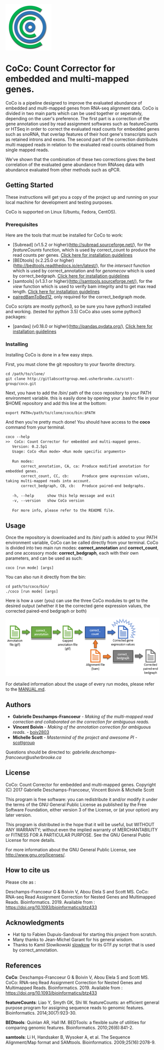 ![alt tag](ressources/CoCoLogo.PNG)
# **CoCo**: Count Corrector for embedded and multi-mapped genes.

CoCo is a pipeline designed to improve the evaluated abundance of embedded and multi-mapped genes from RNA-seq alignment data. CoCo is divided in two main parts which can be used together or seperately, depending on the user's preference. The first part is a correction of the gene annotation used by read assignment softwares such as featureCounts or HTSeq in order to correct the evaluated read counts for embedded genes such as snoRNA, that overlap features of their host gene's transcripts such as retained introns and exons. The second part of the correction distributes multi mapped reads in relation to the evaluated read counts obtained from single mapped reads.

We've shown that the combination of these two corrections gives the best correlation of the evaluated gene abundance from RNAseq data with abundance evaluated from other methods such as qPCR.



## **Getting Started**

These instructions will get you a copy of the project up and running on your local machine for development and testing purposes.

CoCo is supported on Linux (Ubuntu, Fedora, CentOS).

### **Prerequisites**

Here are the tools that must be installed for CoCo to work:

* [Subread] (v1.5.2 or higher)(http://subread.sourceforge.net/), for the *featureCounts* function, which is used by correct_count to produce the read counts per genes. [Click here for installation guidelines](http://bioinf.wehi.edu.au/subread-package/)
* [BEDtools] (v.2.25.0 or higher)(http://bedtools.readthedocs.io/en/latest/), for the *intersect* function which is used by correct_annotation and for *genomecov* which is used by correct_bedgraph. [Click here for installation guidelines](http://bedtools.readthedocs.io/en/latest/content/installation.html)
* [samtools] (v1.3.1 or higher)(http://samtools.sourceforge.net/), for the *view* function which is used to verify bam integrity and to get max read length. [Click here for installation guidelines](http://www.htslib.org/download/)
* [pairedBamToBed12](https://github.com/Population-Transcriptomics/pairedBamToBed12), only required for the correct_bedgraph mode.


CoCo scripts are mostly python3, so be sure you have python3 installed and working. (tested for python 3.5)
CoCo also uses some python3 packages:
* [pandas] (v0.18.0 or higher)(http://pandas.pydata.org/), [Click here for installation guidelines](http://pandas.pydata.org/pandas-docs/stable/install.html)



### **Installing**

Installing CoCo is done in a few easy steps.

First, you must clone the git repository to your favorite directory.

```
cd /path/to/clone/
git clone http://gitlabscottgroup.med.usherbrooke.ca/scott-group/coco.git
```

Next, you have to add the /bin/ path of the coco repository to your PATH environment variable.
this is easily done by opening your .bashrc file in your $HOME repository and add this line at the bottom:

```
export PATH=/path/to/clone/coco/bin:$PATH
```

And then you're pretty much done! You should have access to the **coco** command from your terminal.

 ```
coco --help
>>	CoCo: Count Corrector for embedded and multi-mapped genes.
	Version: 0.2.5p1
	Usage: CoCo <Run mode> <Run mode specific arguments>

	Run modes:
		correct_annotation, CA, ca:	Produce modified annotation for embedded genes.
		correct_count, CC, cb:		Produce gene expression values, taking multi-mapped reads into account.
		correct_bedgraph, CB, cb:	Produce paired-end bedgraphs.

	-h, --help      show this help message and exit
	-v, --version   show CoCo version

	For more info, please refer to the README file.
```



## **Usage**

Once the repository is downloaded and its /bin/ path is added to your PATH environment variable, CoCo can be called directly from your terminal.
CoCo is divided into two main run modes: **correct_annotation** and **correct_count**, and one accessory mode: **correct_bedgraph**, each with their own parameters, and can be used as such:

```
coco [run mode] [args]
```

You can also run it directly from the bin:

```
cd path/to/coco/bin/
./coco [run mode] [args]
```

Here is how a user (you) can use the three CoCo modules to get to the desired output (whether it be the corrected gene expression values, the corrected paired-end bedgraph or both)

<img src="ressources/CoCoPipeline.PNG" alt="CoCo Pipeline" style="width: 700px;"/>

For detailed information about the usage of every run modes, please refer to the [MANUAL.md](MANUAL.md).



## **Authors**

* **Gabrielle Deschamps-Francoeur** - *Making of the multi-mapped read correction and collaborated on the correction for ambiguous reads.*
* **Vincent Boivin** - *Making of the annotation correction for ambiguous reads.* - [boiv2803](http://gitlabscottgroup.med.usherbrooke.ca/u/boiv2803)
* **Michelle Scott** - *Mastermind of the project and awesome PI* - [scottgroup](http://scottgroup.med.usherbrooke.ca/)

Questions should be directed to: _gabrielle.deschamps-francoeur@usherbrooke.ca_


## **License**

CoCo: Count Corrector for embedded and multi-mapped genes.
Copyright (C) 2017 Gabrielle Deschamps-Francoeur, Vincent Boivin & Michelle Scott

This program is free software: you can redistribute it and/or modify
it under the terms of the GNU General Public License as published by
the Free Software Foundation, either version 3 of the License, or
(at your option) any later version.

This program is distributed in the hope that it will be useful,
but WITHOUT ANY WARRANTY; without even the implied warranty of
MERCHANTABILITY or FITNESS FOR A PARTICULAR PURPOSE. See the
GNU General Public License for more details.

For more information about the GNU General Public License, see <http://www.gnu.org/licenses/>.



## **How to cite us**

Please cite as :

Deschamps-Francoeur G & Boivin V, Abou Elela S and Scott MS. CoCo: RNA-seq Read Assignment Correction for Nested Genes 
and Multimapped Reads. Bioinformatics. 2019. Available from : <https://doi.org/10.1093/bioinformatics/btz433>



## **Acknowledgments**

* Hat tip to Fabien Dupuis-Sandoval for starting this project from scratch.
* Many thanks to Jean-Michel Garant for his general wisdom.
* Thanks to Kamil Slowikowski [slowkow](https://gist.github.com/slowkow) for its GTF.py script that is used by correct_annotation.



## **References**
**CoCo**: Deschamps-Francoeur G & Boivin V, Abou Elela S and Scott MS. CoCo: RNA-seq Read Assignment Correction for Nested Genes 
and Multimapped Reads. Bioinformatics. 2019. Available from : <https://doi.org/10.1093/bioinformatics/btz433>

**featureCounts**: Liao Y, Smyth GK, Shi W. featureCounts: an efficient general purpose program for assigning sequence reads to genomic features. Bioinformatics. 2014;30(7):923-30.

**BEDtools**: Quinlan AR, Hall IM. BEDTools: a flexible suite of utilities for comparing genomic features. Bioinformatics. 2010;26(6):841-2.

**samtools**: Li H, Handsaker B, Wysoker A, et al. The Sequence Alignment/Map format and SAMtools. Bioinformatics. 2009;25(16):2078-9.

